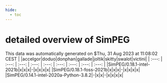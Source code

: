 ```yaml
---
hide:
  - toc
---
```


detailed overview of SimPEG
===========================


This data was automatically generated on $Thu, 31 Aug 2023 at 11:08:02 CEST
| |accelgor|doduo|donphan|gallade|joltik|skitty|swalot|victini|
| :---: | :---: | :---: | :---: | :---: | :---: | :---: | :---: | :---: |
|SimPEG/0.18.1-intel-2021b|x|x|x|-|x|x|x|x|
|SimPEG/0.18.1-foss-2021b|x|x|x|-|x|x|x|x|
|SimPEG/0.14.1-intel-2020a-Python-3.8.2|-|x|x|-|x|x|x|x|
